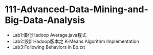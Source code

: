 # 111-Advanced-Data-Mining-and-Big-Data-Analysis

- Lab1:優化Hadoop Average.java程式
- Lab2:設計Hadoop版本之 K-Means Algorithm Implementation
- Lab3:Following Behaviors in Ep.txt